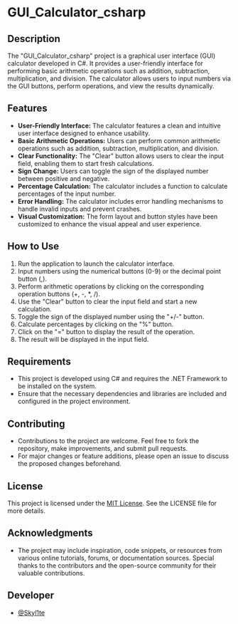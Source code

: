 <h1>GUI_Calculator_csharp</h1>

## Description

The "GUI_Calculator_csharp" project is a graphical user interface (GUI) calculator developed in C#. It provides a user-friendly interface for performing basic arithmetic operations such as addition, subtraction, multiplication, and division. The calculator allows users to input numbers via the GUI buttons, perform operations, and view the results dynamically.

## Features

- **User-Friendly Interface:** The calculator features a clean and intuitive user interface designed to enhance usability.
- **Basic Arithmetic Operations:** Users can perform common arithmetic operations such as addition, subtraction, multiplication, and division.
- **Clear Functionality:** The "Clear" button allows users to clear the input field, enabling them to start fresh calculations.
- **Sign Change:** Users can toggle the sign of the displayed number between positive and negative.
- **Percentage Calculation:** The calculator includes a function to calculate percentages of the input number.
- **Error Handling:** The calculator includes error handling mechanisms to handle invalid inputs and prevent crashes.
- **Visual Customization:** The form layout and button styles have been customized to enhance the visual appeal and user experience.

## How to Use

1. Run the application to launch the calculator interface.
2. Input numbers using the numerical buttons (0-9) or the decimal point button (,).
3. Perform arithmetic operations by clicking on the corresponding operation buttons (+, -, *, /).
4. Use the "Clear" button to clear the input field and start a new calculation.
5. Toggle the sign of the displayed number using the "+/-" button.
6. Calculate percentages by clicking on the "%" button.
7. Click on the "=" button to display the result of the operation.
8. The result will be displayed in the input field.

## Requirements

- This project is developed using C# and requires the .NET Framework to be installed on the system.
- Ensure that the necessary dependencies and libraries are included and configured in the project environment.

## Contributing

- Contributions to the project are welcome. Feel free to fork the repository, make improvements, and submit pull requests.
- For major changes or feature additions, please open an issue to discuss the proposed changes beforehand.

## License

This project is licensed under the [MIT License](https://opensource.org/licenses/MIT). See the LICENSE file for more details.

## Acknowledgments

- The project may include inspiration, code snippets, or resources from various online tutorials, forums, or documentation sources. Special thanks to the contributors and the open-source community for their valuable contributions.

## Developer

- <a href="https://github.com/Skyl1te">@Skyl1te</a>
